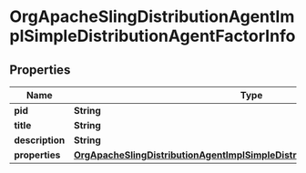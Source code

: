 

# OrgApacheSlingDistributionAgentImplSimpleDistributionAgentFactorInfo

## Properties

Name | Type | Description | Notes
------------ | ------------- | ------------- | -------------
**pid** | **String** |  |  [optional]
**title** | **String** |  |  [optional]
**description** | **String** |  |  [optional]
**properties** | [**OrgApacheSlingDistributionAgentImplSimpleDistributionAgentFactorProperties**](OrgApacheSlingDistributionAgentImplSimpleDistributionAgentFactorProperties.md) |  |  [optional]



